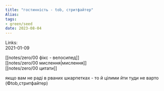 ```yaml
---
title: "гостинність - tob, стритфайтер"
Alias: 
tags:
- green/seed
date: 2023-08-04
---
```

Links:  
2021-01-09  

[[notes/zero/00 фікс - велосипед]]  
[[notes/zero/00 мислення|мислення]]  
[[notes/zero/00 цитати]]

якщо вам не раді в рваних шкарпетках - то й цілими йти туди не варто (©tob,стритфайтер)
